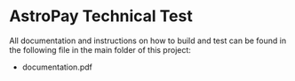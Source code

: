 # AstroPay Technical Test

All documentation and instructions on how to build and test can be found in the following file in the main folder of this project:

- documentation.pdf


